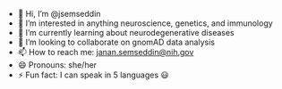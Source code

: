 - 👋 Hi, I’m @jsemseddin
- 👀 I’m interested in anything neuroscience, genetics, and immunology
- 🌱 I’m currently learning about neurodegenerative diseases  
- 💞️ I’m looking to collaborate on gnomAD data analysis
- 📫 How to reach me: janan.semseddin@nih.gov
- 😄 Pronouns: she/her
- ⚡ Fun fact: I can speak in 5 languages 😃

<!---
jsemseddin/jsemseddin is a ✨ special ✨ repository because its `README.md` (this file) appears on your GitHub profile.
You can click the Preview link to take a look at your changes.
--->
